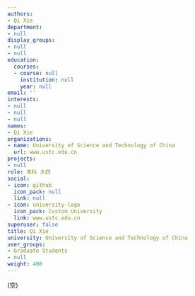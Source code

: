 ```yaml
---
authors:
- Qi Xie
department:
- null
display_groups:
- null
- null
education:
  courses:
  - course: null
    institution: null
    year: null
email: ''
interests:
- null
- null
- null
names:
- Qi Xie
organizations:
- name: University of Science and Technology of China
  url: www.ustc.edu.cn
projects:
- null
role: 本科 大四
social:
- icon: github
  icon_pack: null
  link: null
- icon: university-logo
  icon_pack: Custom_University
  link: www.ustc.edu.cn
superuser: false
title: Qi Xie
university: University of Science and Technology of China
user_groups:
- Graduate Students
- null
weight: 400
---
```


(空)
